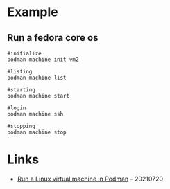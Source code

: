 # Example

## Run a fedora core os

```
#initialize
podman machine init vm2

#listing
podman machine list

#starting
podman machine start

#login
podman machine ssh

#stopping
podman machine stop
```

# Links

* [Run a Linux virtual machine in Podman](https://opensource.com/article/21/7/linux-podman) - 20210720

